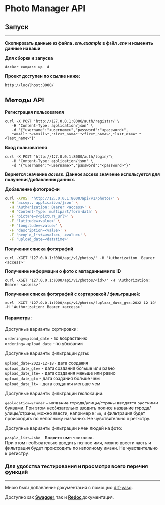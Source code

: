 # Photo Manager API

## Запуск

---
**Скопировать данные из файла <i>.env.example</i> в файл <i>.env</i> и изменить данные на ваши**

**Для сборки и запуска**
```shell
docker-compose up -d 
```

**Проект доступен по ссылке ниже:**
```text
http://localhost:8000/
```

## Методы API

**Регистрация пользователя**
```shell
curl -X POST 'http://127.0.0.1:8000/auth/register/'\
   -H 'Content-Type: application/json' \
   -d '{"username":"<username>","password":"<password>",
   "email":"<email>","first_name":"<first_name>","last_name":"<last_name>"}'
```
**Вход пользователя**
```shell
curl -X POST 'http://127.0.0.1:8000/auth/login/'\
   -H 'Content-Type: application/json' \
   -d '{"username":"<username>","password":"<password>"}'
```

**Вернется значение <i>access</i>**.
**Данное access значение используется для получения/добавления данных.**

**Добавление фотографии**

```bash
curl -XPOST 'http://127.0.0.1:8000/api/v1/photos/' \
  -H 'accept: application/json' \
  -H 'Authorization: Bearer <access>' \
  -H 'Content-Type: multipart/form-data' \
  -F 'picture=@<picture_url>' \
  -F 'latitude=<value>' \
  -F 'longitude=<value>' \
  -F 'description=<value>' \
  -F 'people_list=<value>, <value>' \
  -F 'upload_date=<datetime>'
```

**Получение списка фотографий**

```shell
curl -XGET '127.0.0.1:8000/api/v1/photos/' -H 'Authorization: Bearer <access>'
```

**Получение информации о фото с метаданными по ID**

```shell
curl -XGET '127.0.0.1:8000/api/v1/photos/<id>/' -H 'Authorization: Bearer <access>'
```

**Получение списка фотографий с сортировкой / фильтрацией:**

```shell
curl -XGET '127.0.0.1:8000/api/v1/photos/?upload_date_gte=2022-12-18' -H 'Authorization: Bearer <access>'
```

#### Параметры:

Доступные варианты сортировки:<br>

`ordering=upload_date` - по возрастанию<br>
`ordering=-upload_date` - по убыванию<br>

Доступные варианты фильтрации даты:

`upload_date=2022-12-18`  - дата создания<br>
`upload_date_gte=` - дата создания больше или равно<br>
`upload_date_lte=` - дата создания меньше или равно<br>
`upload_date_gt=` - дата создания больше чем<br>
`upload_date_lt=` - дата создания меньше чем<br>

Доступные варианты фильтрации геолокации:

`geolocation=Египет` - название города/улицы/страны вводятся русскими буквами.
При этом необязательно вводить полное название города/улицы/страны, можно ввести, например `Егип`, и фильтрация будет
происходить по неполному названию. Не чувствительно к регистру.

Доступные варианты фильтрации имен людей на фото:

`people_list=John` - Вводите имя человека.  
При этом необязательно вводить полное имя,
можно ввести часть и фильтрация будет происходить по неполному имени. 
Не чувствительно к регистру.

### Для удобства тестирования и просмотра всего перечня функций

---

Мною была добавление документация с помощью <a href="https://github.com/axnsan12/drf-yasg">drf-yasg</a>.

Доступно как <a href="http://127.0.0.1:8000/swagger"><b>Swagger</b></a>, так и <a href="http://127.0.0.1:8000/redoc"><b>Redoc</b></a> документация.